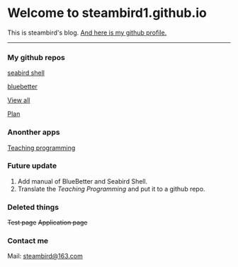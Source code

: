# Welcome to steambird1.github.io

This is steambird's blog.
[And here is my github profile.](https://github.com/steambird1)

---

### My github repos


[seabird shell](https://github.com/steambird1/seabird_shell)

[bluebetter](https://github.com/steambird1/bluebetter_language)

[View all](allrepos.md)

[Plan](plan.md)

### Anonther apps

[Teaching programming](ap-tp.md)

### Future update

1. Add manual of BlueBetter and Seabird Shell.
2. Translate the *Teaching Programming* and put it to a github repo.

### Deleted things
~~Test page~~
~~Application page~~

### Contact me
Mail: steambird@163.com